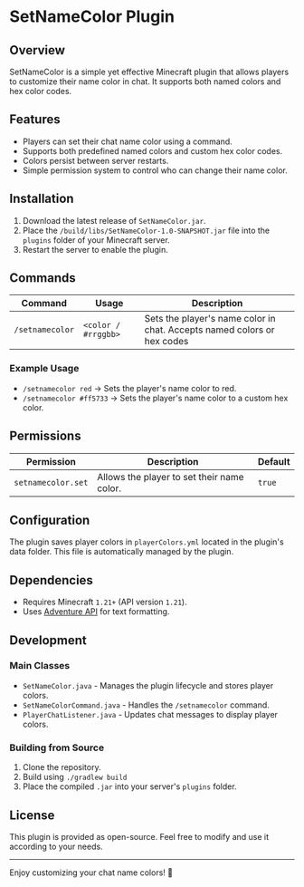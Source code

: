# SetNameColor Plugin

## Overview

SetNameColor is a simple yet effective Minecraft plugin that allows players to customize their name color in chat. It supports both named colors and hex color codes.

## Features

- Players can set their chat name color using a command.
- Supports both predefined named colors and custom hex color codes.
- Colors persist between server restarts.
- Simple permission system to control who can change their name color.

## Installation

1. Download the latest release of `SetNameColor.jar`.
2. Place the `/build/libs/SetNameColor-1.0-SNAPSHOT.jar` file into the `plugins` folder of your Minecraft server.
3. Restart the server to enable the plugin.

## Commands

| Command         | Usage               | Description                                                             |
|-----------------|---------------------|-------------------------------------------------------------------------|
| `/setnamecolor` | `<color / #rrggbb>` | Sets the player's name color in chat. Accepts named colors or hex codes |

### Example Usage

- `/setnamecolor red` → Sets the player's name color to red.
- `/setnamecolor #ff5733` → Sets the player's name color to a custom hex color.

## Permissions

| Permission         | Description                                | Default |
|--------------------|--------------------------------------------|---------|
| `setnamecolor.set` | Allows the player to set their name color. | `true`  |

## Configuration

The plugin saves player colors in `playerColors.yml` located in the plugin's data folder. This file is automatically managed by the plugin.

## Dependencies

- Requires Minecraft `1.21+` (API version `1.21`).
- Uses [Adventure API](https://docs.adventure.kyori.net) for text formatting.

## Development

### Main Classes

- `SetNameColor.java` - Manages the plugin lifecycle and stores player colors.
- `SetNameColorCommand.java` - Handles the `/setnamecolor` command.
- `PlayerChatListener.java` - Updates chat messages to display player colors.

### Building from Source

1. Clone the repository.
2. Build using `./gradlew build`
3. Place the compiled `.jar` into your server's `plugins` folder.

## License

This plugin is provided as open-source. Feel free to modify and use it according to your needs.

---

Enjoy customizing your chat name colors! 🎨
